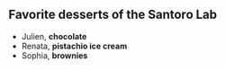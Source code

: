 ## Favorite desserts of the Santoro Lab

- Julien, **chocolate**
- Renata, **pistachio ice cream**
- Sophia, **brownies** 
